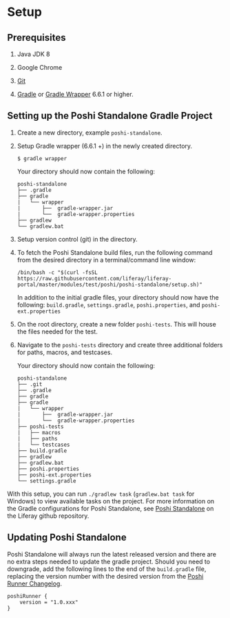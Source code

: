 # Setup

## Prerequisites

1. Java JDK 8

1. Google Chrome

1. [Git](https://docs.github.com/en/get-started/quickstart/create-a-repo)

1. [Gradle](https://gradle.org/install/) or [Gradle Wrapper](https://docs.gradle.org/current/userguide/gradle_wrapper.html#sec:adding_wrapper) 6.6.1 or higher.

## Setting up the Poshi Standalone Gradle Project

1. Create a new directory, example `poshi-standalone`.

1. Setup Gradle wrapper (6.6.1 +) in the newly created directory.
    ```
    $ gradle wrapper
    ```

    Your directory should now contain the following:
    ```
    poshi-standalone
    ├── .gradle
    ├── gradle   
    |   └── wrapper
    |       ├──  gradle-wrapper.jar
    |       └──  gradle-wrapper.properties
    ├── gradlew
    └── gradlew.bat
    ```

1. Setup version control (git) in the directory.

1. To fetch the Poshi Standalone build files, run the following command from the desired directory in a terminal/command line window:

    ```
    /bin/bash -c "$(curl -fsSL https://raw.githubusercontent.com/liferay/liferay-portal/master/modules/test/poshi/poshi-standalone/setup.sh)"
    ```

    In addition to the initial gradle files, your directory should now have the following: `build.gradle`, `settings.gradle`, `poshi.properties`, and `poshi-ext.properties`

1. On the root directory, create a new folder `poshi-tests`. This will house the files needed for the test.

1. Navigate to the `poshi-tests` directory and create three additional folders for paths, macros, and testcases.

    Your directory should now contain the following:

    ```
    poshi-standalone
    ├── .git
    ├── .gradle
    ├── gradle   
    ├── gradle   
    |   └── wrapper
    |       ├──  gradle-wrapper.jar
    |       └──  gradle-wrapper.properties
    ├── poshi-tests
    |   ├── macros
    |   ├── paths
    |   └── testcases
    ├── build.gradle
    ├── gradlew
    ├── gradlew.bat
    ├── poshi.properties
    ├── poshi-ext.properties
    └── settings.gradle
    ```

With this setup, you can run `./gradlew task` (`gradlew.bat task` for Windows) to view available tasks on the project. For more information on the Gradle configurations for Poshi Standalone, see [Poshi Standalone](https://github.com/liferay/liferay-portal/tree/master/modules/test/poshi/poshi-standalone) on the Liferay github repository.

## Updating Poshi Standalone

Poshi Standalone will always run the latest released version and there are no extra steps needed to update the gradle project. Should you need to downgrade, add the following lines to the end of the `build.gradle` file, replacing the version number with the desired version from the [Poshi Runner Changelog](https://github.com/liferay/liferay-portal/blob/master/modules/test/poshi/CHANGELOG.markdown).

```
poshiRunner {
    version = "1.0.xxx"
}
```